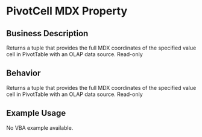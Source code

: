 # PivotCell MDX Property

## Business Description
Returns a tuple that provides the full MDX coordinates of the specified value cell in PivotTable with an OLAP data source. Read-only

## Behavior
Returns a tuple that provides the full MDX coordinates of the specified value cell in PivotTable with an OLAP data source.  Read-only

## Example Usage
No VBA example available.
